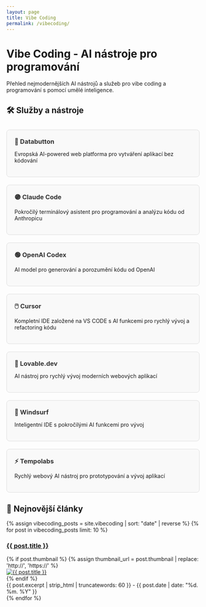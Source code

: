 ```yaml
---
layout: page
title: Vibe Coding
permalink: /vibecoding/
---
```


# Vibe Coding - AI nástroje pro programování

Přehled nejmodernějších AI nástrojů a služeb pro vibe coding a programování s pomocí umělé inteligence.

## 🛠️ Služby a nástroje

<div class="vibecoding-matrix">
  <div class="service-card">
    <h3><a href="/vibecoding/databutton/">🔴 Databutton</a></h3>
    <p>Evropská AI-powered web platforma pro vytváření aplikací bez kódování</p>
  </div>
  
  <div class="service-card">
    <h3><a href="/vibecoding/claude-code/">🟣 Claude Code</a></h3>
    <p>Pokročilý terminálový asistent pro programování a analýzu kódu od Anthropicu</p>
  </div>
  
  <div class="service-card">
    <h3><a href="/vibecoding/openai-codex/">🟢 OpenAI Codex</a></h3>
    <p>AI model pro generování a porozumění kódu od OpenAI</p>
  </div>
  
  <div class="service-card">
    <h3><a href="/vibecoding/cursor/">🖱️ Cursor</a></h3>
    <p>Kompletní IDE založené na VS CODE s AI funkcemi pro rychlý vývoj a refactoring kódu</p>
  </div>
  
  <div class="service-card">
    <h3><a href="/vibecoding/lovable-dev/">💖 Lovable.dev</a></h3>
    <p>AI nástroj pro rychlý vývoj moderních webových aplikací</p>
  </div>
  
  <div class="service-card">
    <h3><a href="/vibecoding/windsurf/">🌊 Windsurf</a></h3>
    <p>Inteligentní IDE s pokročilými AI funkcemi pro vývoj</p>
  </div>
  
  <div class="service-card">
    <h3><a href="/vibecoding/tempolabs/">⚡ Tempolabs</a></h3>
    <p>Rychlý webový AI nástroj pro prototypování a vývoj aplikací</p>
  </div>
</div>

## 📰 Nejnovější články

{% assign vibecoding_posts = site.vibecoding | sort: "date" | reverse %}
{% for post in vibecoding_posts limit: 10 %}
<h3><a href="{{ post.url }}">{{ post.title }}</a></h3>
<div class="post-content clearfix">
{% if post.thumbnail %}
{% assign thumbnail_url = post.thumbnail | replace: 'http://', 'https://' %}
<div class="thumbnail">
<a href="{{ site.baseurl }}{{ post.url }}">
 <img src="https://res.cloudinary.com/dvwv5cne3/image/fetch/w_300,h_200,c_fill,g_auto,f_auto,q_auto/{{ thumbnail_url }}" alt="{{ post.title }}">
</a>
</div>
{% endif %}
</div>

<div class="excerpt">
{{ post.excerpt | strip_html | truncatewords: 60 }} - {{ post.date | date: "%d. %m. %Y" }}
</div>
{% endfor %}

<style>
.vibecoding-matrix {
  display: grid;
  grid-template-columns: repeat(auto-fit, minmax(300px, 1fr));
  gap: 20px;
  margin: 30px 0;
}

.service-card {
  border: 1px solid #ddd;
  border-radius: 8px;
  padding: 20px;
  background: #f9f9f9;
  transition: box-shadow 0.3s ease;
}

.service-card:hover {
  box-shadow: 0 4px 12px rgba(0,0,0,0.15);
}

.service-card h3 {
  margin-top: 0;
  margin-bottom: 10px;
}

.service-card h3 a {
  text-decoration: none;
  color: #333;
}

.service-card h3 a:hover {
  color: #007acc;
}

.vibecoding-article {
  margin-bottom: 30px;
  padding-bottom: 20px;
  border-bottom: 1px solid #eee;
}

.article-meta {
  color: #666;
  font-size: 0.9em;
  margin-top: 10px;
}
</style> 